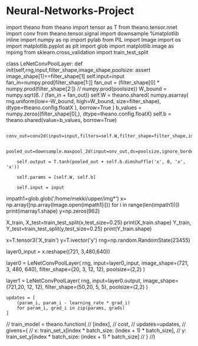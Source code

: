 # Neural-Networks-Project

import theano
from theano import tensor as T
from theano.tensor.nnet import conv
from theano.tensor.signal import downsample
%matplotlib inline
import numpy as np
import pylab 
from PIL import Image
import os
import matplotlib.pyplot as plt
import glob
import matplotlib.image as mpimg
from sklearn.cross_validation import train_test_split

class LeNetConvPoolLayer:
    def _init_(self,rng,input,filter_shape,image_shape,poolsize:
        assert image_shape[1]==filter_shape[1]
        self.input=input
        fan_in=numpy.prod[filter_shape[1:]]
        fan_out = (filter_shape[0] * numpy.prod(filter_shape[2:]) //
                   numpy.prod(poolsize))
        W_bound = numpy.sqrt(6. / (fan_in + fan_out))
        self.W = theano.shared(
            numpy.asarray(
                rng.uniform(low=-W_bound, high=W_bound, size=filter_shape),
                dtype=theano.config.floatX
            ),
            borrow=True
        )
        b_values = numpy.zeros((filter_shape[0],), dtype=theano.config.floatX)
        self.b = theano.shared(value=b_values, borrow=True)
        
        conv_out=conv2d(input=input,filters=self.W,filter_shape=filter_shape,image_shape=image_shape)
        
        pooled_out=downsample.maxpool_2d(input=onv_out,ds=poolsize,ignore_border=True)
        
        self.output = T.tanh(pooled_out + self.b.dimshuffle('x', 0, 'x', 'x'))
        
        self.params = [self.W, self.b]
        
        self.input = input

impath1=glob.glob('/home/mekki/upper/img*')
x= np.array([np.array(Image.open(impath1[i])) for i in range(len(impath1))])
print(imarray1.shape)
y=np.zeros(962)

X_train, X_test=train_test_split(x,test_size=0.25)
print(X_train.shape)
Y_train, Y_test=train_test_split(y,test_size=0.25)
print(Y_train.shape)

x=T.tensor3('X_train')
y=T.ivector('y')
rng=np.random.RandomState(23455)

layer0_input = x.reshape((721, 3,480,640))

layer0 = LeNetConvPoolLayer(
        rng,
        input=layer0_input,
        image_shape=(721, 3, 480, 640),
        filter_shape=(20, 3, 12, 12),
        poolsize=(2,2)
    )

layer1 = LeNetConvPoolLayer(
        rng,
        input=layer0.output,
        image_shape=(721,20, 12, 12),
        filter_shape=(50,20, 5, 5),
        poolsize=(2,2)
    )
    
    
    updates = [
        (param_i, param_i - learning_rate * grad_i)
        for param_i, grad_i in zip(params, grads)
    ]

   // train_model = theano.function(
     //   [index],
      //  cost,
      //  updates=updates,
      //  givens={
      //      x: train_set_x[index * batch_size: (index + 1) * batch_size],
      //      y: train_set_y[index * batch_size: (index + 1) * batch_size]
      //  }
    //)
    
